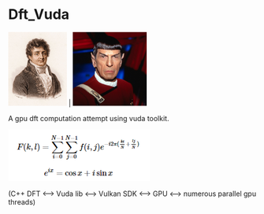 # Dft_Vuda

<img src="/img/fourier.jpg" height="150">  |  <img src="/img/vulkan.jpg" height="150">

A gpu dft computation attempt using vuda toolkit.

<img src="/img/formula.png">

(C++ DFT <--> Vuda lib <--> Vulkan SDK <--> GPU <--> numerous parallel gpu threads)



